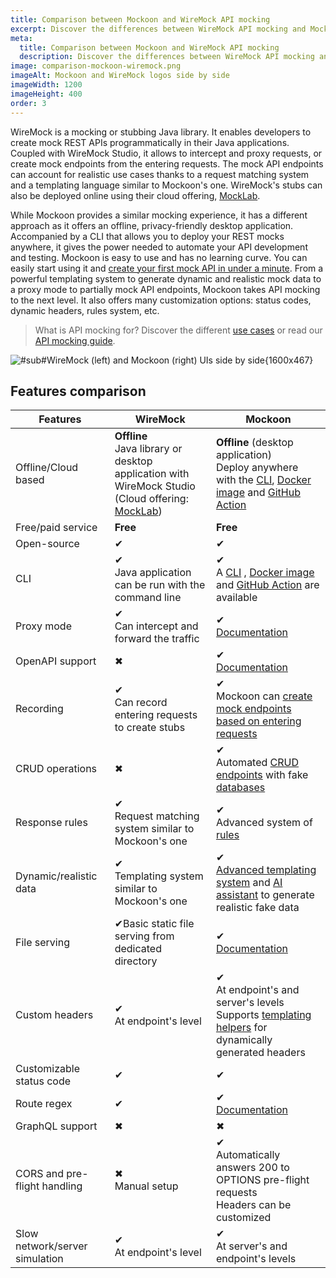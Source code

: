 ```yaml
---
title: Comparison between Mockoon and WireMock API mocking
excerpt: Discover the differences between WireMock API mocking and Mockoon's desktop application and CLI mocking features
meta:
  title: Comparison between Mockoon and WireMock API mocking
  description: Discover the differences between WireMock API mocking and Mockoon's desktop application and CLI mocking features
image: comparison-mockoon-wiremock.png
imageAlt: Mockoon and WireMock logos side by side
imageWidth: 1200
imageHeight: 400
order: 3
---
```


WireMock is a mocking or stubbing Java library. It enables developers to create mock REST APIs programmatically in their Java applications. Coupled with WireMock Studio, it allows to intercept and proxy requests, or create mock endpoints from the entering requests. The mock API endpoints can account for realistic use cases thanks to a request matching system and a templating language similar to Mockoon's one. WireMock's stubs can also be deployed online using their cloud offering, [MockLab](/compare/mocklab/).

While Mockoon provides a similar mocking experience, it has a different approach as it offers an offline, privacy-friendly desktop application. Accompanied by a CLI that allows you to deploy your REST mocks anywhere, it gives the power needed to automate your API development and testing.
Mockoon is easy to use and has no learning curve. You can easily start using it and [create your first mock API in under a minute](/tutorials/getting-started/).
From a powerful templating system to generate dynamic and realistic mock data to a proxy mode to partially mock API endpoints, Mockoon takes API mocking to the next level. It also offers many customization options: status codes, dynamic headers, rules system, etc.

> What is API mocking for? Discover the different [use cases](/use-cases/) or read our [API mocking guide](/articles/what-is-api-mocking/).

![#sub#WireMock (left) and Mockoon (right) UIs side by side{1600x467}](/images/compare/comparison-mockoon-wiremock-screenshot.png)

## Features comparison

| Features                                                          | WireMock                                                                                                                | Mockoon                                                                                                                                                                                                            |
| ----------------------------------------------------------------- | ----------------------------------------------------------------------------------------------------------------------- | ------------------------------------------------------------------------------------------------------------------------------------------------------------------------------------------------------------------ |
| <span class="text-gray-700">Offline/Cloud based</span>            | **Offline**<br/>Java library or desktop application with WireMock Studio (Cloud offering: [MockLab](/compare/mocklab/)) | **Offline** (desktop application)<br/>Deploy anywhere with the [CLI](/cli/), [Docker image](https://hub.docker.com/r/mockoon/cli) and [GitHub Action](https://github.com/marketplace/actions/mockoon-cli)          |
| <span class="text-gray-700">Free/paid service</span>              | **Free**                                                                                                                | **Free**                                                                                                                                                                                                           |
| <span class="text-gray-700">Open-source</span>                    | <span class="text-success fw-bold fs-3">✔</span>                                                                       | <span class="text-success fw-bold fs-3">✔</span>                                                                                                                                                                  |
| <span class="text-gray-700">CLI</span>                            | <span class="text-success fw-bold fs-3">✔</span><br/>Java application can be run with the command line                 | <span class="text-success fw-bold fs-3">✔</span> <br/>A [CLI](/cli/) , [Docker image](https://hub.docker.com/r/mockoon/cli) and [GitHub Action](https://github.com/marketplace/actions/mockoon-cli) are available |
| <span class="text-gray-700">Proxy mode</span>                     | <span class="text-success fw-bold fs-3">✔</span><br/>Can intercept and forward the traffic                             | <span class="text-success fw-bold fs-3">✔</span><br/>[Documentation](/tutorials/partial-mocking-proxy/)                                                                                                           |
| <span class="text-gray-700">OpenAPI support </span>               | <span class="text-danger fw-bold fs-3">✖</span>                                                                        | <span class="text-success fw-bold fs-3">✔</span><br/>[Documentation](/docs/latest/openapi/import-export-openapi-format/)                                                                                          |
| <span class="text-gray-700">Recording</span>                      | <span class="text-success fw-bold fs-3">✔</span><br/>Can record entering requests to create stubs                      | <span class="text-success fw-bold fs-3">✔</span><br/>Mockoon can [create mock endpoints based on entering requests](/tutorials/requests-recording-auto-mocking/)                                                  |
| <span class="text-gray-700">CRUD operations</span>                | <span class="text-danger fw-bold fs-3">✖</span>                                                                        | <span class="text-success fw-bold fs-3">✔</span><br/>Automated [CRUD endpoints](/tutorials/create-full-rest-api-crud-routes/) with fake [databases](/docs/latest/data-buckets/overview/)                          |
| <span class="text-gray-700">Response rules</span>                 | <span class="text-success fw-bold fs-3">✔</span><br/>Request matching system similar to Mockoon's one                  | <span class="text-success fw-bold fs-3">✔</span><br/>Advanced system of [rules](/docs/latest/route-responses/dynamic-rules/)                                                                                      |
| <span class="text-gray-700">Dynamic/realistic data</span>         | <span class="text-success fw-bold fs-3">✔</span><br/>Templating system similar to Mockoon's one                        | <span class="text-success fw-bold fs-3">✔</span><br/>[Advanced templating system](/tutorials/generate-mock-json-data/) and [AI assistant](/ai-powered-api-mocking/) to generate realistic fake data               |
| <span class="text-gray-700">File serving</span>                   | <span class="text-success fw-bold fs-3">✔</span>Basic static file serving from dedicated directory                     | <span class="text-success fw-bold fs-3">✔</span><br/>[Documentation](/docs/latest/response-configuration/file-serving/)                                                                                           |
| <span class="text-gray-700">Custom headers</span>                 | <span class="text-success fw-bold fs-3">✔</span><br/>At endpoint's level                                               | <span class="text-success fw-bold fs-3">✔</span><br/>At endpoint's and server's levels<br/>Supports [templating helpers](/docs/latest/templating/overview/#headers-templating) for dynamically generated headers  |
| <span class="text-gray-700">Customizable status code</span>       | <span class="text-success fw-bold fs-3">✔</span>                                                                       | <span class="text-success fw-bold fs-3">✔</span>                                                                                                                                                                  |
| <span class="text-gray-700">Route regex</span>                    | <span class="text-success fw-bold fs-3">✔</span>                                                                       | <span class="text-success fw-bold fs-3">✔</span><br/>[Documentation](/docs/latest/api-endpoints/routing/)                                                                                                         |
| <span class="text-gray-700">GraphQL support</span>                | <span class="text-danger fw-bold fs-3">✖</span>                                                                        | <span class="text-danger fw-bold fs-3">✖</span>                                                                                                                                                                   |
| <span class="text-gray-700">CORS and pre-flight handling</span>   | <span class="text-danger fw-bold fs-3">✖</span><br/>Manual setup                                                       | <span class="text-success fw-bold fs-3">✔</span><br/>Automatically answers 200 to OPTIONS pre-flight requests<br/>Headers can be customized                                                                       |
| <span class="text-gray-700">Slow network/server simulation</span> | <span class="text-success fw-bold fs-3">✔</span><br/>At endpoint's level                                               | <span class="text-success fw-bold fs-3">✔</span><br/>At server's and endpoint's levels                                                                                                                            |
